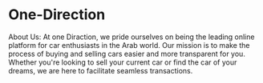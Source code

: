 # One-Direction
About Us: At one Diraction, we pride ourselves on being the leading online platform for car enthusiasts in the Arab world. Our mission is to make the process of buying and selling cars easier and more transparent for you. Whether you're looking to sell your current car or find the car of your dreams, we are here to facilitate seamless transactions.
